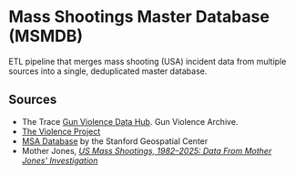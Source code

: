# Mass Shootings Master Database (MSMDB)
ETL pipeline that merges mass shooting (USA) incident data from multiple sources into a single, deduplicated master database.

## Sources
* The Trace [Gun Violence Data Hub](https://datahub.thetrace.org/dataset/mass-shootings/). Gun Violence Archive.
* [The Violence Project](https://www.theviolenceproject.org/databases/)
* [MSA Database](https://github.com/StanfordGeospatialCenter/MSA/tree/master) by the Stanford Geospatial Center
* Mother Jones, *[US Mass Shootings, 1982–2025: Data From Mother Jones' Investigation](https://www.motherjones.com/politics/2012/12/mass-shootings-mother-jones-full-data/)*
